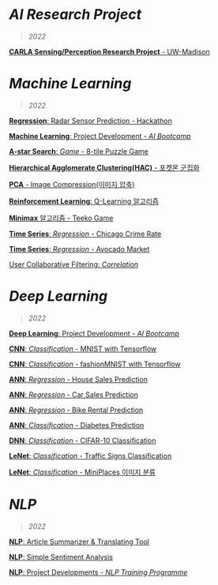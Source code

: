 # *AI Research Project*
> *2022*

[**CARLA Sensing/Perception Research Project** - UW-Madison](https://github.com/hchoi256/carla-research-project)

# *Machine Learning*
> *2022*

[**Regression**: Radar Sensor Prediction - Hackathon](https://github.com/hchoi256/lg-ai-auto-driving-radar-sensor/blob/main/%5BSubmission%5D_Multioutput%20LinearRegression.ipynb)

[**Machine Learning**: Project Development - *AI Bootcamp*](https://github.com/hchoi256/ai-boot-camp/tree/main/ai/machine-learning)

[**A-star Search**: *Game* - 8-tile Puzzle Game](https://hchoi256.github.io/others/ml-8-tile-puzzle-a-search/)

[**Hierarchical Agglomerate Clustering(HAC)** - 포켓몬 군집화](https://hchoi256.github.io/usl/ml-hca/)

[**PCA** - Image Compression(이미지 압축)](https://hchoi256.github.io/usl/ml-pca/)

[**Reinforcement Learning**: Q-Learning 알고리즘](https://hchoi256.github.io/rl/ml-reinforcement-learning-q-learning/)

[**Minimax** 알고리즘 - Teeko Game](https://hchoi256.github.io/others/ml-teeko-minimax/)

[**Time Series**: *Regression* - Chicago Crime Rate](https://hchoi256.github.io/sl/projects-3/)

[**Time Series**: *Regression* - Avocado Market](https://hchoi256.github.io/sl/projects-3/)

[User Collaborative Filtering: *Correlation*](https://hchoi256.github.io/sl/projects-6/)

# *Deep Learning*
> *2022*

[**Deep Learning**: Project Development - *AI Bootcamp*](https://github.com/hchoi256/ai-boot-camp/tree/main/ai/deep-learning)

[**CNN**: *Classification* - MNIST with Tensorflow](https://hchoi256.github.io/sl/dl-mnist/)

[**CNN**: *Classification* - fashionMNIST with Tensorflow](https://hchoi256.github.io/sl/dl-cnn-classification-fashionMNIST/)

[**ANN**: *Regression* - House Sales Prediction](https://hchoi256.github.io/sl/dl-ann-house-sales-prediction/)

[**ANN**: *Regression* - Car Sales Prediction](https://hchoi256.github.io/sl/projects-1/)

[**ANN**: *Regression* - Bike Rental Prediction](https://hchoi256.github.io/sl/dl-ann-for-bike-rentals-prediction/)

[**ANN**: *Classification* - Diabetes Prediction](https://hchoi256.github.io/sl/dl-ann-classification-diabetes/)

[**DNN**: *Classification* - CIFAR-10 Classification](https://hchoi256.github.io/sl/projects-2/)

[**LeNet**: *Classification* - Traffic Signs Classification](https://hchoi256.github.io/sl/projects-4/)

[**LeNet**: *Classification* - MiniPlaces 이미지 분류](https://hchoi256.github.io/sl/dl-miniplace-classification/)

# *NLP*
> *2022*

[**NLP**: Article Summarizer & Translating Tool](https://hchoi256.github.io/nlp/text-summarization-attention/)

[**NLP**: Simple Sentiment Analysis](https://github.com/hchoi256/ai-boot-camp/blob/main/ai/nlp/natural_language_processing.ipynb)

[**NLP**: Project Developments - *NLP Training Programme*](https://hchoi256.github.io/categories/#nlp)
